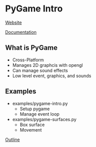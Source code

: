 PyGame Intro
============

[Website](http://www.pygame.org/)

[Documentation](http://www.pygame.org/docs/)

What is PyGame
--------------

* Cross-Platform
* Manages 2D graphcis with opengl 
* Can manage sound effects
* Low level event, graphics, and sounds

Examples
--------

* examples/pygame-intro.py
  * Setup pygame
  * Manage event loop
* examples/pygame-surfaces.py
  * Box surface
  * Movement

[Outline](../outline.md)
